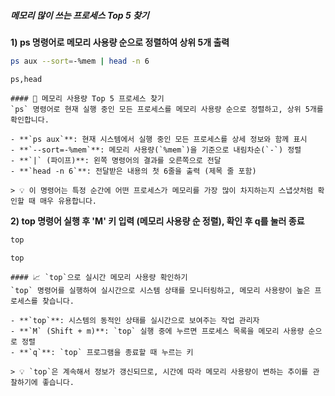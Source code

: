 ##### 메모리 많이 쓰는 프로세스 Top 5 찾기 #####

**1) ps 명령어로 메모리 사용량 순으로 정렬하여 상위 5개 출력**

```bash
ps aux --sort=-%mem | head -n 6
```

```tech
ps,head
```

```desc
#### 🥇 메모리 사용량 Top 5 프로세스 찾기
`ps` 명령어로 현재 실행 중인 모든 프로세스를 메모리 사용량 순으로 정렬하고, 상위 5개를 확인합니다.

- **`ps aux`**: 현재 시스템에서 실행 중인 모든 프로세스를 상세 정보와 함께 표시
- **`--sort=-%mem`**: 메모리 사용량(`%mem`)을 기준으로 내림차순(`-`) 정렬
- **`|` (파이프)**: 왼쪽 명령어의 결과를 오른쪽으로 전달
- **`head -n 6`**: 전달받은 내용의 첫 6줄을 출력 (제목 줄 포함)

> 💡 이 명령어는 특정 순간에 어떤 프로세스가 메모리를 가장 많이 차지하는지 스냅샷처럼 확인할 때 매우 유용합니다.
```

**2) top 명령어 실행 후 'M' 키 입력 (메모리 사용량 순 정렬), 확인 후 q를 눌러 종료**

```bash
top
```

```tech
top
```

```desc
#### 📈 `top`으로 실시간 메모리 사용량 확인하기
`top` 명령어를 실행하여 실시간으로 시스템 상태를 모니터링하고, 메모리 사용량이 높은 프로세스를 찾습니다.

- **`top`**: 시스템의 동적인 상태를 실시간으로 보여주는 작업 관리자
- **`M` (Shift + m)**: `top` 실행 중에 누르면 프로세스 목록을 메모리 사용량 순으로 정렬
- **`q`**: `top` 프로그램을 종료할 때 누르는 키

> 💡 `top`은 계속해서 정보가 갱신되므로, 시간에 따라 메모리 사용량이 변하는 추이를 관찰하기에 좋습니다.
```